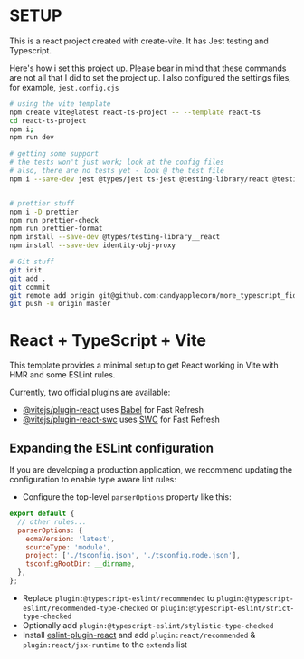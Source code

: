 # SETUP

This is a react project created with create-vite. It has Jest testing and Typescript.

Here's how i set this project up. Please bear in mind that these commands are not all that I did to set the project up. I also configured the settings files, for example, `jest.config.cjs`

```bash
# using the vite template
npm create vite@latest react-ts-project -- --template react-ts
cd react-ts-project
npm i;
npm run dev

# getting some support
# the tests won't just work; look at the config files
# also, there are no tests yet - look @ the test file
npm i --save-dev jest @types/jest ts-jest @testing-library/react @testing-library/jest-dom jest-environment-jsdom


# prettier stuff
npm i -D prettier
npm run prettier-check
npm run prettier-format
npm install --save-dev @types/testing-library__react
npm install --save-dev identity-obj-proxy

# Git stuff
git init
git add .
git commit
git remote add origin git@github.com:candyapplecorn/more_typescript_fiddling.git
git push -u origin master
```

# React + TypeScript + Vite

This template provides a minimal setup to get React working in Vite with HMR and some ESLint rules.

Currently, two official plugins are available:

- [@vitejs/plugin-react](https://github.com/vitejs/vite-plugin-react/blob/main/packages/plugin-react/README.md) uses [Babel](https://babeljs.io/) for Fast Refresh
- [@vitejs/plugin-react-swc](https://github.com/vitejs/vite-plugin-react-swc) uses [SWC](https://swc.rs/) for Fast Refresh

## Expanding the ESLint configuration

If you are developing a production application, we recommend updating the configuration to enable type aware lint rules:

- Configure the top-level `parserOptions` property like this:

```js
export default {
  // other rules...
  parserOptions: {
    ecmaVersion: 'latest',
    sourceType: 'module',
    project: ['./tsconfig.json', './tsconfig.node.json'],
    tsconfigRootDir: __dirname,
  },
};
```

- Replace `plugin:@typescript-eslint/recommended` to `plugin:@typescript-eslint/recommended-type-checked` or `plugin:@typescript-eslint/strict-type-checked`
- Optionally add `plugin:@typescript-eslint/stylistic-type-checked`
- Install [eslint-plugin-react](https://github.com/jsx-eslint/eslint-plugin-react) and add `plugin:react/recommended` & `plugin:react/jsx-runtime` to the `extends` list
